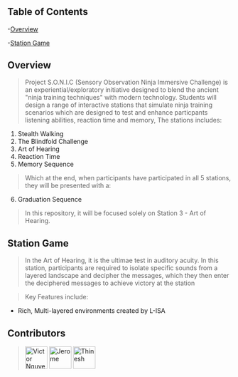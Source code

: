 #
 
## Table of Contents
 -[Overview](##Overview)

 -[Station Game](#StationGame)


## Overview
> Project S.O.N.I.C (Sensory Observation Ninja Immersive Challenge) is an experiential/exploratory initiative designed to blend the ancient "ninja training techniques" with modern technology. Students will design a range of interactive stations that simulate ninja training scenarios which are designed to test and enhance particpants listening abilities, reaction time and memory, The stations includes: 

1. Stealth Walking 
2. The Blindfold Challenge
3. Art of Hearing
4. Reaction Time
5. Memory Sequence

> Which at the end, when participants have participated in all 5 stations, they will be presented with a: 

6. Graduation Sequence

> In this repository, it will be focused solely on Station 3 - Art of Hearing.

## Station Game

> In the Art of Hearing, it  is the ultimae test in auditory acuity. In this station, participants are required to isolate specific sounds from a layered landscape and decipher the messages, which they then enter the deciphered messages to achieve victory at the station 

> Key Features include:
* Rich, Multi-layered environments created by L-ISA 








## Contributors
> <a href="https://github.com/KarmaLuvsU"><img src="https://avatars.githubusercontent.com/u/167286591?v=4" title="Victor Nguyen" width="50" height="50"></a>
<a href="https://github.com/Jerolaw"><img src="https://avatars.githubusercontent.com/u/132433711?v=4" title="Jerome" width="50" height="50"></a>
<a href="https://github.com/THINESH2024"><img src="https://avatars.githubusercontent.com/u/171120826?v=4" title="Thinesh" width="50" height="50"></a>

